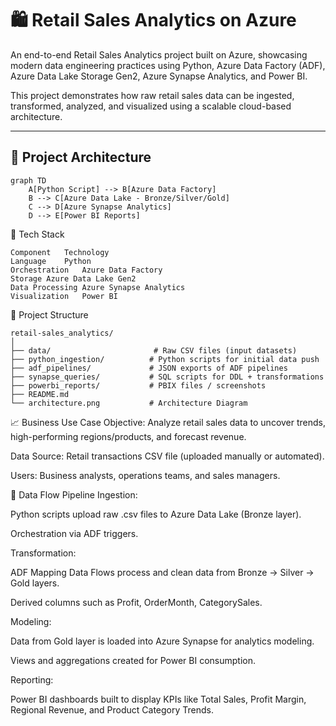# 🛍️ Retail Sales Analytics on Azure

An end-to-end Retail Sales Analytics project built on Azure, showcasing modern data engineering practices using Python, Azure Data Factory (ADF), Azure Data Lake Storage Gen2, Azure Synapse Analytics, and Power BI. 

This project demonstrates how raw retail sales data can be ingested, transformed, analyzed, and visualized using a scalable cloud-based architecture.

---

## 🚀 Project Architecture

```mermaid
graph TD
    A[Python Script] --> B[Azure Data Factory]
    B --> C[Azure Data Lake - Bronze/Silver/Gold]
    C --> D[Azure Synapse Analytics]
    D --> E[Power BI Reports]
```

🧱 Tech Stack
```
Component	Technology
Language	Python
Orchestration	Azure Data Factory
Storage	Azure Data Lake Gen2
Data Processing	Azure Synapse Analytics
Visualization	Power BI
```

📂 Project Structure
```
retail-sales_analytics/
│
├── data/                       # Raw CSV files (input datasets)
├── python_ingestion/          # Python scripts for initial data push
├── adf_pipelines/             # JSON exports of ADF pipelines
├── synapse_queries/           # SQL scripts for DDL + transformations
├── powerbi_reports/           # PBIX files / screenshots
├── README.md
└── architecture.png           # Architecture Diagram
```

📈 Business Use Case
Objective: Analyze retail sales data to uncover trends, high-performing regions/products, and forecast revenue.

Data Source: Retail transactions CSV file (uploaded manually or automated).

Users: Business analysts, operations teams, and sales managers.

🔄 Data Flow Pipeline
Ingestion:

Python scripts upload raw .csv files to Azure Data Lake (Bronze layer).

Orchestration via ADF triggers.

Transformation:

ADF Mapping Data Flows process and clean data from Bronze → Silver → Gold layers.

Derived columns such as Profit, OrderMonth, CategorySales.

Modeling:

Data from Gold layer is loaded into Azure Synapse for analytics modeling.

Views and aggregations created for Power BI consumption.

Reporting:

Power BI dashboards built to display KPIs like Total Sales, Profit Margin, Regional Revenue, and Product Category Trends.


